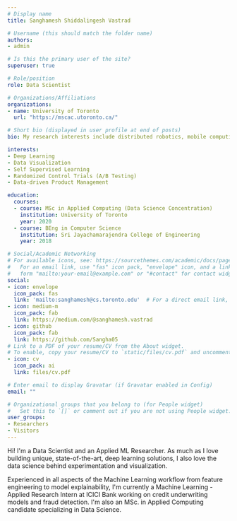 ```yaml
---
# Display name
title: Sanghamesh Shiddalingesh Vastrad

# Username (this should match the folder name)
authors:
- admin

# Is this the primary user of the site?
superuser: true

# Role/position
role: Data Scientist

# Organizations/Affiliations
organizations:
- name: University of Toronto
  url: "https://mscac.utoronto.ca/"

# Short bio (displayed in user profile at end of posts)
bio: My research interests include distributed robotics, mobile computing and programmable matter.

interests:
- Deep Learning
- Data Visualization
- Self Supervised Learning
- Randomized Control Trials (A/B Testing)
- Data-driven Product Management  

education:
  courses:
  - course: MSc in Applied Computing (Data Science Concentration)
    institution: University of Toronto
    year: 2020
  - course: BEng in Computer Science
    institution: Sri Jayachamarajendra College of Engineering
    year: 2018

# Social/Academic Networking
# For available icons, see: https://sourcethemes.com/academic/docs/page-builder/#icons
#   For an email link, use "fas" icon pack, "envelope" icon, and a link in the
#   form "mailto:your-email@example.com" or "#contact" for contact widget.
social:
- icon: envelope
  icon_pack: fas
  link: 'mailto:sanghamesh@cs.toronto.edu'  # For a direct email link, use "mailto:test@example.org".
- icon: medium-m
  icon_pack: fab
  link: https://medium.com/@sanghamesh.vastrad
- icon: github
  icon_pack: fab
  link: https://github.com/Sangha05
# Link to a PDF of your resume/CV from the About widget.
# To enable, copy your resume/CV to `static/files/cv.pdf` and uncomment the lines below.
- icon: cv
  icon_pack: ai
  link: files/cv.pdf

# Enter email to display Gravatar (if Gravatar enabled in Config)
email: ""

# Organizational groups that you belong to (for People widget)
#   Set this to `[]` or comment out if you are not using People widget.
user_groups:
- Researchers
- Visitors
---
```


Hi! I'm a Data Scientist and an Applied ML Researcher. As much as I love building unique, state-of-the-art, deep learning solutions, I also love the data science behind experimentation and visualization.

Experienced in all aspects of the Machine Learning workflow from feature engineering to model explainability, I'm currently a Machine Learning - Applied Research Intern at ICICI Bank working on credit underwriting models and fraud detection. I'm also an MSc. in Applied Computing candidate specializing in Data Science.
